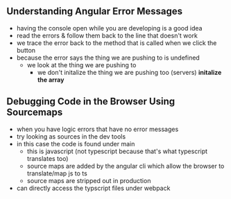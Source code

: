 ## Understanding Angular Error Messages
- having the console open while you are developing is a good idea
- read the errors & follow them back to the line that doesn't work
- we trace the error back to the method that is called when we click the button
- because the error says the thing we are pushing to is undefined
    - we look at the thing we are pushing to
        - we don't initalize the thing we are pushing too (servers)
            **initalize the array**

## Debugging Code in the Browser Using Sourcemaps
- when you have logic errors that have no error messages
- try looking as sources in the dev tools
- in this case the code is found under main
    - this is javascript (not typescript because that's what typescript translates too)
    - source maps are added by the angular cli which allow the browser to translate/map js to ts
    - source maps are stripped out in production
- can directly access the typscript files under webpack

    

